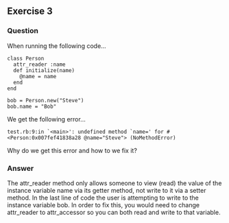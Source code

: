 ## Exercise 3

### Question
When running the following code...

```
class Person
  attr_reader :name
  def initialize(name)
    @name = name
  end
end

bob = Person.new("Steve")
bob.name = "Bob"
```

We get the following error...

```
test.rb:9:in `<main>': undefined method `name=' for #<Person:0x007fef41838a28 @name="Steve"> (NoMethodError)
```

Why do we get this error and how to we fix it?

### Answer
The attr_reader method only allows someone to view (read) the value of the instance variable name via its getter method, not write to it via a setter method. In the last line of code the user is attempting to write to the instance variable bob. In order to fix this, you would need to change attr_reader to attr_accessor so you can both read and write to that variable.